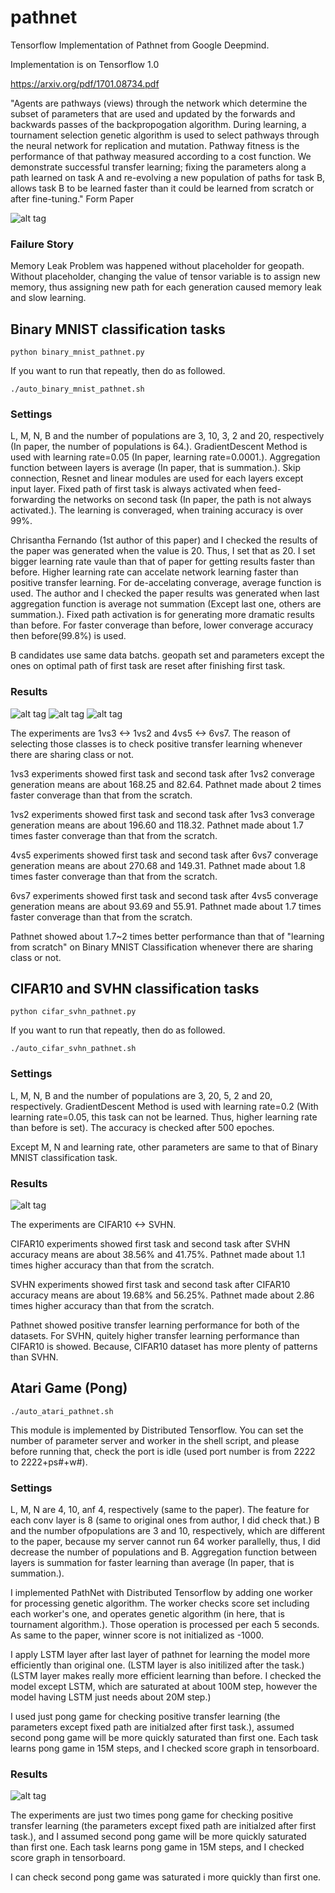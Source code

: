 pathnet
===========

Tensorflow Implementation of Pathnet from Google Deepmind.

Implementation is on Tensorflow 1.0

https://arxiv.org/pdf/1701.08734.pdf

"Agents are pathways (views) through the network which determine the subset of parameters that are used and updated by the forwards and backwards passes of the backpropogation algorithm. During learning, a tournament selection genetic algorithm is used to select pathways through the neural network for replication and mutation. Pathway fitness is the performance of that pathway measured according to a cost function. We demonstrate successful transfer learning; fixing the parameters along a path learned on task A and re-evolving a new population of paths for task B, allows task B to be learned faster than it could be learned from scratch or after fine-tuning."
Form Paper

![alt tag](https://github.com/jaesik817/pathnet/blob/master/figures/pathnet.PNG)

### Failure Story

Memory Leak Problem was happened without placeholder for geopath. Without placeholder, changing the value of tensor variable is to assign new memory, thus assigning new path for each generation caused memory leak and slow learning.

Binary MNIST classification tasks
-------------------

`
python binary_mnist_pathnet.py 
`

If you want to run that repeatly, then do as followed.

`
./auto_binary_mnist_pathnet.sh
`

### Settings
L, M, N, B and the number of populations are 3, 10, 3, 2 and 20, respectively (In paper, the number of populations is 64.). 
GradientDescent Method is used with learning rate=0.05 (In paper, learning rate=0.0001.).
Aggregation function between layers is average (In paper, that is summation.).
Skip connection, Resnet and linear modules are used for each layers except input layer.
Fixed path of first task is always activated when feed-forwarding the networks on second task (In paper, the path is not always activated.).
The learning is converaged, when training accuracy is over 99%.

Chrisantha Fernando (1st author of this paper)  and I checked the results of the paper was generated when the value is 20. Thus, I set that as 20.
I set bigger learning rate vaule than that of paper for getting results faster than before.
Higher learning rate can accelate network learning faster than positive transfer learning. For de-accelating converage, average function is used.
The author and I checked the paper results was generated when last aggregation function is average not summation (Except last one, others are summation.).
Fixed path activation is for generating more dramatic results than before.
For faster converage than before, lower converage accuracy then before(99.8%) is used.

B candidates use same data batchs.
geopath set and parameters except the ones on optimal path of first task are reset after finishing first task.


### Results
![alt tag](https://github.com/jaesik817/pathnet/blob/master/figures/binary_mnist_1vs3_1vs2.PNG) 
![alt tag](https://github.com/jaesik817/pathnet/blob/master/figures/binary_mnist_6vs7_4vs5.PNG) 
![alt tag](https://github.com/jaesik817/pathnet/blob/master/figures/binary_mnist_4vs5_graph.PNG) 

The experiments are 1vs3 <-> 1vs2 and 4vs5 <-> 6vs7. 
The reason of selecting those classes is to check positive transfer learning whenever there are sharing class or not. 

1vs3 experiments showed first task and second task after 1vs2 converage generation means are about 168.25 and 82.64. 
Pathnet made about 2 times faster converage than that from the scratch.

1vs2 experiments showed first task and second task after 1vs3 converage generation means are about 196.60 and 118.32. 
Pathnet made about 1.7 times faster converage than that from the scratch.

4vs5 experiments showed first task and second task after 6vs7 converage generation means are about 270.68 and 149.31. 
Pathnet made about 1.8 times faster converage than that from the scratch.

6vs7 experiments showed first task and second task after 4vs5 converage generation means are about 93.69 and 55.91. 
Pathnet made about 1.7 times faster converage than that from the scratch.

Pathnet showed about 1.7~2 times better performance than that of "learning from scratch" on Binary MNIST Classification whenever there are sharing class or not.

CIFAR10 and SVHN classification tasks
-------------------

`
python cifar_svhn_pathnet.py 
`

If you want to run that repeatly, then do as followed.

`
./auto_cifar_svhn_pathnet.sh
`

### Settings
L, M, N, B and the number of populations are 3, 20, 5, 2 and 20, respectively. 
GradientDescent Method is used with learning rate=0.2 (With learning rate=0.05, this task can not be learned. Thus, higher learning rate than before is set).
The accuracy is checked after 500 epoches.

Except M, N and learning rate, other parameters are same to that of Binary MNIST classification task.


### Results
![alt tag](https://github.com/jaesik817/pathnet/blob/master/figures/cifar_svhn.PNG) 

The experiments are CIFAR10 <-> SVHN.

CIFAR10 experiments showed first task and second task after SVHN accuracy means are about 38.56% and 41.75%. 
Pathnet made about 1.1 times higher accuracy than that from the scratch.

SVHN experiments showed first task and second task after CIFAR10 accuracy means are about 19.68% and 56.25%. 
Pathnet made about 2.86 times higher accuracy than that from the scratch.

Pathnet showed positive transfer learning performance for both of the datasets. For SVHN, quitely higher transfer learning performance than CIFAR10 is showed. Because, CIFAR10 dataset has more plenty of patterns than SVHN.

Atari Game (Pong)
-------------------

`
./auto_atari_pathnet.sh
`

This module is implemented by Distributed Tensorflow.
You can set the number of parameter server and worker in the shell script, and please before running that, check the port is idle (used port number is from 2222 to 2222+ps#+w#).

### Settings
L, M, N are 4, 10, anf 4, respectively (same to the paper).
The feature for each conv layer is 8 (same to original ones from author, I did check that.)
B and the number ofpopulations are 3 and 10, respectively, which are different to the paper, because my server cannot run 64 worker parallelly, thus, I did decrease the number of populations and B.
Aggregation function between layers is summation for faster learning than average (In paper, that is summation.).

I implemented PathNet with Distributed Tensorflow by adding one worker for processing genetic algorithm.
The worker checks score set including each worker's one, and operates genetic algorithm (in here, that is tournament algorithm.). 
Those operation is processed per each 5 seconds.
As same to the paper, winner score is not initialized as -1000.

I apply LSTM layer after last layer of pathnet for learning the model more efficiently than original one. (LSTM layer is also initilized after the task.)
(LSTM layer makes really more efficient learning than before. I checked the model except LSTM, which are saturated at about 100M step, however the model having LSTM just needs about 20M step.)

I used just pong game for checking positive transfer learning (the parameters except fixed path are initialzed after first task.), assumed second pong game will be more quickly saturated than first one.
Each task learns pong game in 15M steps, and I checked score graph in tensorboard.

### Results
![alt tag](https://github.com/jaesik817/pathnet/blob/master/figures/pong.PNG) 

The experiments are just two times pong game for checking positive transfer learning (the parameters except fixed path are initialzed after first task.), and I assumed second pong game will be more quickly saturated than first one.
Each task learns pong game in 15M steps, and I checked score graph in tensorboard.

I can check second pong game was saturated i more quickly than first one.
